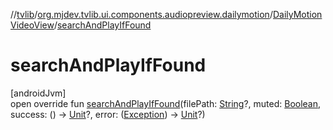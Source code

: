 //[tvlib](../../../index.md)/[org.mjdev.tvlib.ui.components.audiopreview.dailymotion](../index.md)/[DailyMotionVideoView](index.md)/[searchAndPlayIfFound](search-and-play-if-found.md)

# searchAndPlayIfFound

[androidJvm]\
open override fun [searchAndPlayIfFound](search-and-play-if-found.md)(filePath: [String](https://kotlinlang.org/api/latest/jvm/stdlib/kotlin/-string/index.html)?, muted: [Boolean](https://kotlinlang.org/api/latest/jvm/stdlib/kotlin/-boolean/index.html), success: () -&gt; [Unit](https://kotlinlang.org/api/latest/jvm/stdlib/kotlin/-unit/index.html)?, error: ([Exception](https://kotlinlang.org/api/latest/jvm/stdlib/kotlin/-exception/index.html)) -&gt; [Unit](https://kotlinlang.org/api/latest/jvm/stdlib/kotlin/-unit/index.html)?)
